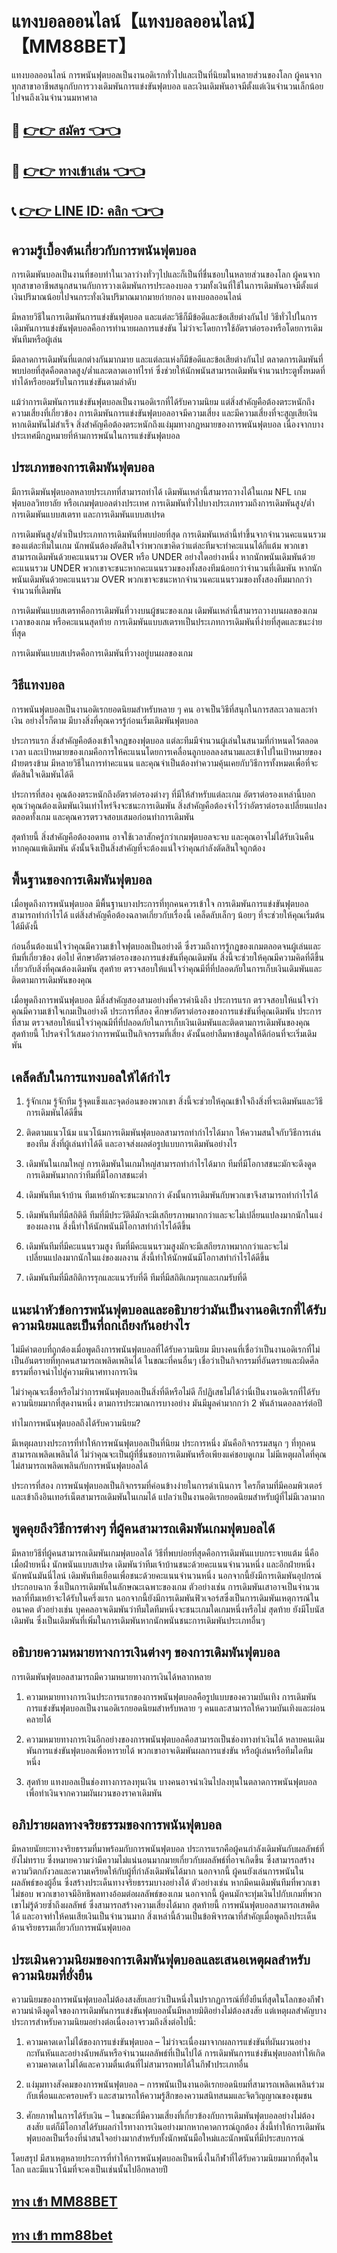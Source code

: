 # แทงบอลออนไลน์【แทงบอลออนไลน์】【MM88BET】
แทงบอลออนไลน์ การพนันฟุตบอลเป็นงานอดิเรกทั่วไปและเป็นที่นิยมในหลายส่วนของโลก ผู้คนจากทุกสาขาอาชีพสนุกกับการวางเดิมพันการแข่งขันฟุตบอล และเงินเดิมพันอาจมีตั้งแต่เงินจำนวนเล็กน้อยไปจนถึงเงินจำนวนมหาศาล

## 🍺 [👉👉 สมัคร 👈👈](https://liff.line.me/1654532114-m7GQ2Qxj?zean=45)

## 🍺 [👉👉 ทางเข้าเล่น 👈👈](https://liff.line.me/1654532114-m7GQ2Qxj?zean=45)

## 📞 [👉👉 LINE ID: คลิก 👈👈](https://line.me/R/ti/p/%40131jwaww)

## ความรู้เบื้องต้นเกี่ยวกับการพนันฟุตบอล

การเดิมพันบอลเป็นงานที่ชอบทำในเวลาว่างทั่วๆไปและก็เป็นที่ชื่นชอบในหลายส่วนของโลก ผู้คนจากทุกสาขาอาชีพสนุกสนานกับการวางเดิมพันการประลองบอล รวมทั้งเงินที่ใช้ในการเดิมพันอาจมีตั้งแต่เงินปริมาณน้อยไปจนกระทั่งเงินปริมาณมากมายก่ายกอง แทงบอลออนไลน์

มีหลายวิธีในการเดิมพันการแข่งขันฟุตบอล และแต่ละวิธีก็มีข้อดีและข้อเสียต่างกันไป วิธีทั่วไปในการเดิมพันการแข่งขันฟุตบอลคือการทำนายผลการแข่งขัน ไม่ว่าจะโดยการใช้อัตราต่อรองหรือโดยการเดิมพันทีมหรือผู้เล่น

มีตลาดการเดิมพันที่แตกต่างกันมากมาย และแต่ละแห่งก็มีข้อดีและข้อเสียต่างกันไป ตลาดการเดิมพันที่พบบ่อยที่สุดคือตลาดสูง/ต่ำและตลาดเอาท์ไรท์ ซึ่งช่วยให้นักพนันสามารถเดิมพันจำนวนประตูทั้งหมดที่ทำได้หรือยอมรับในการแข่งขันตามลำดับ

แม้ว่าการเดิมพันการแข่งขันฟุตบอลเป็นงานอดิเรกที่ได้รับความนิยม แต่สิ่งสำคัญคือต้องตระหนักถึงความเสี่ยงที่เกี่ยวข้อง การเดิมพันการแข่งขันฟุตบอลอาจมีความเสี่ยง และมีความเสี่ยงที่จะสูญเสียเงินหากเดิมพันไม่สำเร็จ สิ่งสำคัญคือต้องตระหนักถึงแง่มุมทางกฎหมายของการพนันฟุตบอล เนื่องจากบางประเทศมีกฎหมายที่ห้ามการพนันในการแข่งขันฟุตบอล

## ประเภทของการเดิมพันฟุตบอล

มีการเดิมพันฟุตบอลหลายประเภทที่สามารถทำได้ เดิมพันเหล่านี้สามารถวางได้ในเกม NFL เกมฟุตบอลวิทยาลัย หรือเกมฟุตบอลต่างประเทศ การเดิมพันทั่วไปบางประเภทรวมถึงการเดิมพันสูง/ต่ำ การเดิมพันแบบสเตรท และการเดิมพันแบบสเปรด

การเดิมพันสูง/ต่ำเป็นประเภทการเดิมพันที่พบบ่อยที่สุด การเดิมพันเหล่านี้ทำขึ้นจากจำนวนคะแนนรวมของแต่ละทีมในเกม นักพนันต้องตัดสินใจว่าพวกเขาคิดว่าแต่ละทีมจะทำคะแนนได้กี่แต้ม พวกเขาสามารถเดิมพันด้วยคะแนนรวม OVER หรือ UNDER อย่างใดอย่างหนึ่ง หากนักพนันเดิมพันด้วยคะแนนรวม UNDER พวกเขาจะชนะหากคะแนนรวมของทั้งสองทีมน้อยกว่าจำนวนที่เดิมพัน หากนักพนันเดิมพันด้วยคะแนนรวม OVER พวกเขาจะชนะหากจำนวนคะแนนรวมของทั้งสองทีมมากกว่าจำนวนที่เดิมพัน

การเดิมพันแบบสเตรทคือการเดิมพันที่วางบนผู้ชนะของเกม เดิมพันเหล่านี้สามารถวางบนผลของเกม เวลาของเกม หรือคะแนนสุดท้าย การเดิมพันแบบสเตรทเป็นประเภทการเดิมพันที่ง่ายที่สุดและชนะง่ายที่สุด

การเดิมพันแบบสเปรดคือการเดิมพันที่วางอยู่บนผลของเกม

## วิธีแทงบอล

การพนันฟุตบอลเป็นงานอดิเรกยอดนิยมสำหรับหลาย ๆ คน อาจเป็นวิธีที่สนุกในการสละเวลาและทำเงิน อย่างไรก็ตาม มีบางสิ่งที่คุณควรรู้ก่อนเริ่มเดิมพันฟุตบอล

ประการแรก สิ่งสำคัญคือต้องเข้าใจกฎของฟุตบอล แต่ละทีมมีจำนวนผู้เล่นในสนามที่กำหนดไว้ตลอดเวลา และเป้าหมายของเกมคือการให้คะแนนโดยการเคลื่อนลูกบอลลงสนามและเข้าไปในเป้าหมายของฝ่ายตรงข้าม มีหลายวิธีในการทำคะแนน และคุณจำเป็นต้องทำความคุ้นเคยกับวิธีการทั้งหมดเพื่อที่จะตัดสินใจเดิมพันได้ดี

ประการที่สอง คุณต้องตระหนักถึงอัตราต่อรองต่างๆ ที่มีให้สำหรับแต่ละเกม อัตราต่อรองเหล่านี้บอกคุณว่าคุณต้องเดิมพันเงินเท่าไหร่จึงจะชนะการเดิมพัน สิ่งสำคัญคือต้องจำไว้ว่าอัตราต่อรองเปลี่ยนแปลงตลอดทั้งเกม และคุณควรตรวจสอบเสมอก่อนทำการเดิมพัน

สุดท้ายนี้ สิ่งสำคัญคือต้องอดทน อาจใช้เวลาสักครู่กว่าเกมฟุตบอลจะจบ และคุณอาจไม่ได้รับเงินคืนหากคุณแพ้เดิมพัน ดังนั้นจึงเป็นสิ่งสำคัญที่จะต้องแน่ใจว่าคุณกำลังตัดสินใจถูกต้อง

## พื้นฐานของการเดิมพันฟุตบอล

เมื่อพูดถึงการพนันฟุตบอล มีพื้นฐานบางประการที่ทุกคนควรเข้าใจ การเดิมพันการแข่งขันฟุตบอลสามารถทำกำไรได้ แต่สิ่งสำคัญคือต้องฉลาดเกี่ยวกับเรื่องนี้ เคล็ดลับเล็กๆ น้อยๆ ที่จะช่วยให้คุณเริ่มต้นได้มีดังนี้

ก่อนอื่นต้องแน่ใจว่าคุณมีความเข้าใจฟุตบอลเป็นอย่างดี ซึ่งรวมถึงการรู้กฎของเกมตลอดจนผู้เล่นและทีมที่เกี่ยวข้อง ต่อไป ศึกษาอัตราต่อรองของการแข่งขันที่คุณเดิมพัน สิ่งนี้จะช่วยให้คุณมีความคิดที่ดีขึ้นเกี่ยวกับสิ่งที่คุณต้องเดิมพัน สุดท้าย ตรวจสอบให้แน่ใจว่าคุณมีที่ที่ปลอดภัยในการเก็บเงินเดิมพันและติดตามการเดิมพันของคุณ

เมื่อพูดถึงการพนันฟุตบอล มีสิ่งสำคัญสองสามอย่างที่ควรคำนึงถึง ประการแรก ตรวจสอบให้แน่ใจว่าคุณมีความเข้าใจเกมเป็นอย่างดี ประการที่สอง ศึกษาอัตราต่อรองของการแข่งขันที่คุณเดิมพัน ประการที่สาม ตรวจสอบให้แน่ใจว่าคุณมีที่ที่ปลอดภัยในการเก็บเงินเดิมพันและติดตามการเดิมพันของคุณ สุดท้ายนี้ โปรดจำไว้เสมอว่าการพนันเป็นกิจกรรมที่เสี่ยง ดังนั้นอย่าลืมหาข้อมูลให้ดีก่อนที่จะเริ่มเดิมพัน

## เคล็ดลับในการแทงบอลให้ได้กำไร

1. รู้จักเกม รู้จักทีม รู้จุดแข็งและจุดอ่อนของพวกเขา สิ่งนี้จะช่วยให้คุณเข้าใจถึงสิ่งที่จะเดิมพันและวิธีการเดิมพันได้ดีขึ้น

2. ติดตามแนวโน้ม แนวโน้มการเดิมพันฟุตบอลสามารถทำกำไรได้มาก ให้ความสนใจกับวิธีการเล่นของทีม สิ่งที่ผู้เล่นทำได้ดี และอาจส่งผลต่อรูปแบบการเดิมพันอย่างไร

3. เดิมพันในเกมใหญ่ การเดิมพันในเกมใหญ่สามารถทำกำไรได้มาก ทีมที่มีโอกาสชนะมักจะดึงดูดการเดิมพันมากกว่าทีมที่มีโอกาสชนะต่ำ

4. เดิมพันทีมเจ้าบ้าน ทีมเหย้ามักจะชนะมากกว่า ดังนั้นการเดิมพันกับพวกเขาจึงสามารถทำกำไรได้

5. เดิมพันทีมที่มีสถิติดี ทีมที่มีประวัติดีมักจะมีเสถียรภาพมากกว่าและจะไม่เปลี่ยนแปลงมากนักในแง่ของผลงาน สิ่งนี้ทำให้นักพนันมีโอกาสทำกำไรได้ดีขึ้น

6. เดิมพันทีมที่มีคะแนนรวมสูง ทีมที่มีคะแนนรวมสูงมักจะมีเสถียรภาพมากกว่าและจะไม่เปลี่ยนแปลงมากนักในแง่ของผลงาน สิ่งนี้ทำให้นักพนันมีโอกาสทำกำไรได้ดีขึ้น

7. เดิมพันทีมที่มีสถิติการรุกและแนวรับที่ดี ทีมที่มีสถิติเกมรุกและเกมรับที่ดี

## แนะนำหัวข้อการพนันฟุตบอลและอธิบายว่ามันเป็นงานอดิเรกที่ได้รับความนิยมและเป็นที่ถกเถียงกันอย่างไร

ไม่มีคำตอบที่ถูกต้องเมื่อพูดถึงการพนันฟุตบอลที่ได้รับความนิยม มีบางคนที่เชื่อว่าเป็นงานอดิเรกที่ไม่เป็นอันตรายที่ทุกคนสามารถเพลิดเพลินได้ ในขณะที่คนอื่นๆ เชื่อว่าเป็นกิจกรรมที่อันตรายและผิดศีลธรรมที่อาจนำไปสู่ความพินาศทางการเงิน

ไม่ว่าคุณจะเชื่อหรือไม่ว่าการพนันฟุตบอลเป็นสิ่งที่ดีหรือไม่ดี ก็ปฏิเสธไม่ได้ว่านี่เป็นงานอดิเรกที่ได้รับความนิยมมากที่สุดงานหนึ่ง ตามการประมาณการบางอย่าง มันมีมูลค่ามากกว่า 2 พันล้านดอลลาร์ต่อปี

ทำไมการพนันฟุตบอลถึงได้รับความนิยม?

มีเหตุผลบางประการที่ทำให้การพนันฟุตบอลเป็นที่นิยม ประการหนึ่ง มันคือกิจกรรมสนุก ๆ ที่ทุกคนสามารถเพลิดเพลินได้ ไม่ว่าคุณจะเป็นผู้ที่ชื่นชอบการเดิมพันหรือเพียงแค่ชอบดูเกม ไม่มีเหตุผลใดที่คุณไม่สามารถเพลิดเพลินกับการพนันฟุตบอลได้

ประการที่สอง การพนันฟุตบอลเป็นกิจกรรมที่ค่อนข้างง่ายในการดำเนินการ ใครก็ตามที่มีคอมพิวเตอร์และเข้าถึงอินเทอร์เน็ตสามารถเดิมพันในเกมได้ แปลว่าเป็นงานอดิเรกยอดนิยมสำหรับผู้ที่ไม่มีเวลามาก

## พูดคุยถึงวิธีการต่างๆ ที่ผู้คนสามารถเดิมพันเกมฟุตบอลได้

มีหลายวิธีที่ผู้คนสามารถเดิมพันเกมฟุตบอลได้ วิธีที่พบบ่อยที่สุดคือการเดิมพันแบบกระจายแต้ม นี่คือเมื่อฝ่ายหนึ่ง นักพนันแบบสเปรด เดิมพันว่าทีมเจ้าบ้านชนะด้วยคะแนนจำนวนหนึ่ง และอีกฝ่ายหนึ่ง นักพนันมันนี่ไลน์ เดิมพันทีมเยือนเพื่อชนะด้วยคะแนนจำนวนหนึ่ง นอกจากนี้ยังมีการเดิมพันอุปกรณ์ประกอบฉาก ซึ่งเป็นการเดิมพันในลักษณะเฉพาะของเกม ตัวอย่างเช่น การเดิมพันเสาอาจเป็นจำนวนหลาที่ทีมเหย้าจะได้รับในครึ่งแรก นอกจากนี้ยังมีการเดิมพันฟิวเจอร์สซึ่งเป็นการเดิมพันเหตุการณ์ในอนาคต ตัวอย่างเช่น บุคคลอาจเดิมพันว่าทีมใดทีมหนึ่งจะชนะเกมใดเกมหนึ่งหรือไม่ สุดท้าย ยังมีโบนัสเดิมพัน ซึ่งเป็นเดิมพันที่เพิ่มในการเดิมพันหากนักพนันชนะการเดิมพันประเภทอื่นๆ

## อธิบายความหมายทางการเงินต่างๆ ของการเดิมพันฟุตบอล

การเดิมพันฟุตบอลสามารถมีความหมายทางการเงินได้หลากหลาย

1. ความหมายทางการเงินประการแรกของการพนันฟุตบอลคือรูปแบบของความบันเทิง การเดิมพันการแข่งขันฟุตบอลเป็นงานอดิเรกยอดนิยมสำหรับหลาย ๆ คนและสามารถให้ความบันเทิงและผ่อนคลายได้

2. ความหมายทางการเงินอีกอย่างของการพนันฟุตบอลคือสามารถเป็นช่องทางทำเงินได้ หลายคนเดิมพันการแข่งขันฟุตบอลเพื่อหารายได้ พวกเขาอาจเดิมพันผลการแข่งขัน หรือผู้เล่นหรือทีมใดทีมหนึ่ง

3. สุดท้าย แทงบอลเป็นช่องทางการลงทุนเงิน บางคนอาจนำเงินไปลงทุนในตลาดการพนันฟุตบอลเพื่อทำเงินจากความผันผวนของราคาเดิมพัน

## อภิปรายผลทางจริยธรรมของการพนันฟุตบอล

มีหลายนัยยะทางจริยธรรมที่มาพร้อมกับการพนันฟุตบอล ประการแรกคือผู้คนกำลังเดิมพันกับผลลัพธ์ที่ยังไม่ทราบ ซึ่งหมายความว่ามีความไม่แน่นอนมากมายเกี่ยวกับผลลัพธ์ที่อาจเกิดขึ้น ซึ่งสามารถสร้างความวิตกกังวลและความเครียดให้กับผู้ที่กำลังเดิมพันได้มาก นอกจากนี้ ผู้คนยังเล่นการพนันในผลลัพธ์ของผู้อื่น ซึ่งสร้างประเด็นทางจริยธรรมบางอย่างได้ ตัวอย่างเช่น หากมีคนเดิมพันทีมที่พวกเขาไม่ชอบ พวกเขาอาจมีอิทธิพลทางอ้อมต่อผลลัพธ์ของเกม นอกจากนี้ ผู้คนมักจะทุ่มเงินไปกับเกมที่พวกเขาไม่รู้ด้วยซ้ำถึงผลลัพธ์ ซึ่งสามารถสร้างความเสี่ยงได้มาก สุดท้ายนี้ การพนันฟุตบอลสามารถเสพติดได้ และอาจทำให้คนเสียเงินเป็นจำนวนมาก สิ่งเหล่านี้ล้วนเป็นข้อพิจารณาที่สำคัญเมื่อพูดถึงประเด็นด้านจริยธรรมเกี่ยวกับการพนันฟุตบอล

## ประเมินความนิยมของการเดิมพันฟุตบอลและเสนอเหตุผลสำหรับความนิยมที่ยั่งยืน

ความนิยมของการพนันฟุตบอลไม่ต้องสงสัยเลยว่าเป็นหนึ่งในปรากฏการณ์ที่ยั่งยืนที่สุดในโลกของกีฬา ความน่าดึงดูดใจของการเดิมพันการแข่งขันฟุตบอลนั้นมีหลายมิติอย่างไม่ต้องสงสัย แต่เหตุผลสำคัญบางประการสำหรับความนิยมอย่างต่อเนื่องอาจรวมถึงสิ่งต่อไปนี้:

1. ความคาดเดาไม่ได้ของการแข่งขันฟุตบอล – ไม่ว่าจะเนื่องมาจากผลการแข่งขันที่ผันผวนอย่างกะทันหันและอย่างฉับพลันหรือจำนวนผลลัพธ์ที่เป็นไปได้ การเดิมพันการแข่งขันฟุตบอลทำให้เกิดความคาดเดาไม่ได้และความตื่นเต้นที่ไม่สามารถพบได้ในกีฬาประเภทอื่น

2. แง่มุมทางสังคมของการพนันฟุตบอล – การพนันเป็นงานอดิเรกยอดนิยมที่สามารถเพลิดเพลินร่วมกับเพื่อนและครอบครัว และสามารถให้ความรู้สึกของความสนิทสนมและจิตวิญญาณของชุมชน

3. ศักยภาพในการได้รับเงิน – ในขณะที่มีความเสี่ยงที่เกี่ยวข้องกับการเดิมพันฟุตบอลอย่างไม่ต้องสงสัย แต่ก็มีโอกาสได้รับผลกำไรทางการเงินอย่างมากหากคาดการณ์ถูกต้อง สิ่งนี้ทำให้การเดิมพันฟุตบอลเป็นเรื่องที่น่าสนใจอย่างมากสำหรับทั้งนักพนันมือใหม่และนักพนันที่มีประสบการณ์

โดยสรุป มีสาเหตุหลายประการที่ทำให้การพนันฟุตบอลเป็นหนึ่งในกีฬาที่ได้รับความนิยมมากที่สุดในโลก และมีแนวโน้มที่จะคงเป็นเช่นนั้นไปอีกหลายปี


## [ทาง เข้า MM88BET ](https://mm88mi.com/ทาง-เข้า-MM88BET/)
## [ทาง เข้า mm88bet](https://atom.io/themes/ทาง%20เข้า%20mm88bet)
